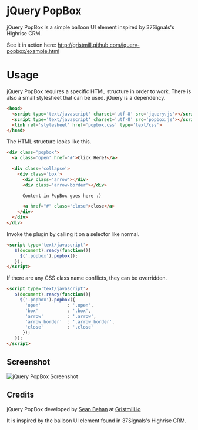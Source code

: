 # jQuery PopBox

jQuery PopBox is a simple balloon UI element inspired by 37Signals's Highrise CRM.

See it in action here: http://gristmill.github.com/jquery-popbox/example.html

# Usage
jQuery PopBox requires a specific HTML structure in order to work. There is also a small stylesheet that can be used. jQuery is a dependency.

```html
<head>
  <script type='text/javascript' charset='utf-8' src='jquery.js'></script>
  <script type='text/javascript' charset='utf-8' src='popbox.js'></script>
  <link rel='stylesheet' href='popbox.css' type='text/css'>
</head>
```

The HTML structure looks like this.
```html
<div class='popbox'>
  <a class='open' href='#'>Click Here!</a>

  <div class='collapse'>
    <div class='box'>
      <div class='arrow'></div>
      <div class='arrow-border'></div>

      Content in PopBox goes here :)

      <a href="#" class="close">close</a>
    </div>
  </div>
</div>
```

Invoke the plugin by calling it on a selector like normal.

```html
<script type='text/javascript'>
   $(document).ready(function(){
     $('.popbox').popbox();
   });
</script>
```

If there are any CSS class name conflicts, they can be overridden.

```html
<script type='text/javascript'>
   $(document).ready(function(){
     $('.popbox').popbox({
       'open'          : '.open',
       'box'           : '.box',
       'arrow'         : '.arrow',
       'arrow_border'  : '.arrow_border',
       'close'         : '.close'
      });
   });
</script>
```

## Screenshot
![jQuery PopBox Screenshot](https://github.com/gristmill/jquery-popbox/raw/master/screenshot.png)

## Credits

jQuery PopBox developed by [Sean Behan](http://twitter.com/_sbehan) at [Gristmill.io](http://gristmill.io)

It is inspired by the balloon UI element found in 37Signals's Highrise CRM.
